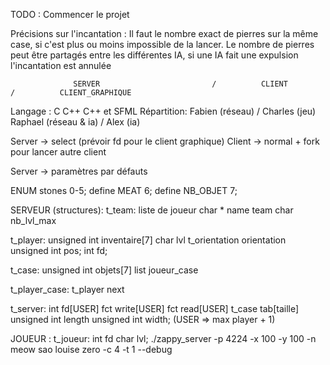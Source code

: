 TODO : Commencer le projet

Précisions sur l'incantation :
Il faut le nombre exact de pierres sur la même case, si c'est plus ou moins impossible de la lancer.
Le nombre de pierres peut être partagés entre les différentes IA, si une IA fait une expulsion l'incantation est annulée

                  SERVER                         /          CLIENT                           /          CLIENT_GRAPHIQUE
Langage :           C                                        C++                                      C++ et SFML
Répartition:  Fabien (réseau) / Charles (jeu)        Raphael (réseau & ia) / Alex (ia)

Server -> select (prévoir fd pour le client graphique)
Client -> normal + fork pour lancer autre client

Server -> paramètres par défauts


ENUM stones	0-5;
define MEAT	6;
define NB_OBJET 7;

SERVEUR (structures):
t_team:
	liste de joueur
	char * name team
	char nb_lvl_max

t_player:
	unsigned int inventaire[7]
	char lvl
	t_orientation orientation
	unsigned int pos;
	int fd;

t_case:
	unsigned int objets[7]
	list joueur_case

t_player_case:
	t_player
	next

t_server:
	int	fd[USER]
	fct	write[USER]
	fct	read[USER]
	t_case	tab[taille]
	unsigned int	length
	unsigned int	width;
	(USER => max player + 1)

JOUEUR :
t_joueur:
	int fd
	char lvl;
./zappy_server -p 4224 -x 100 -y 100 -n meow sao louise zero -c 4 -t 1 --debug
